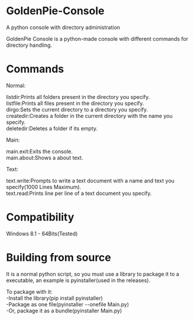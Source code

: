 # GoldenPie-Console
A python console with directory administration

GoldenPie Console is a python-made console with different commands for directory handling.

# Commands

Normal:

listdir:Prints all folders present in the directory you specify.\
listfile:Prints all files present in the directory you specify.\
dirgo:Sets the current directory to a directory you specify.\
createdir:Creates a folder in the current directory with the name you specify.\
deletedir:Deletes a folder if its empty.

Main:

main.exit:Exits the console.\
main.about:Shows a about text.

Text:

text.write:Prompts to write a text document with a name and text you specify(1000 Lines Maximum).\
text.read:Prints line per line of a text document you specify.

# Compatibility

Windows 8.1 - 64Bits(Tested)

# Building from source

It is a normal python script, so you must use a library to package it to a executable, an example is pyinstaller(used in the releases).

To package with it:\
-Install the library(pip install pyinstaller)\
-Package as one file(pyinstaller --onefile Main.py)\
-Or, package it as a bundle(pyinstaller Main.py)
